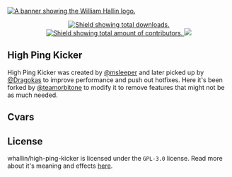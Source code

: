<!-- HEADER -->
<a href="https://williamhallin.com"><img src="https://raw.githubusercontent.com/whallin/whallin/master/img_header.png" alt="A banner showing the William Hallin logo."></a>

<!-- SHIELDS -->
<p align=center>
  <a href="https://github.com/whallin/high-ping-kicker/releases/">
    <img src="https://img.shields.io/github/downloads/whallin/high-ping-kicker/latest/total.svg?style=for-the-badge&color=brightgreen" alt="Shield showing total downloads.">
  </a>
  <a href="https://github.com/whallin/high-ping-kicker/graphs/contributors">
    <img src="https://img.shields.io/github/contributors/whallin/high-ping-kicker.svg?style=for-the-badge&color=brightgreen" alt="Shield showing total amount of contributors.">
  </a>
  <img src="https://badges.pufler.dev/visits/whallin/high-ping-kicker?style=for-the-badge">
</p>

<!-- ABOUT -->
## High Ping Kicker
High Ping Kicker was created by [@msleeper](https://forums.alliedmods.net/member.php?u=37521) and later picked up by [@Dragokas](https://forums.alliedmods.net/member.php?u=282667) to improve performance and push out hotfixes. Here it's been forked by [@teamorbitone](https://github.com/teamorbitone) to modify it to remove features that might not be as much needed.

<!-- CVARS -->
## Cvars

<!-- LICENSE -->
## License
whallin/high-ping-kicker is licensed under the ``GPL-3.0`` license. Read more about it's meaning and effects [here](https://github.com/whallin/high-ping-kicker/blob/main/LICENSE).
